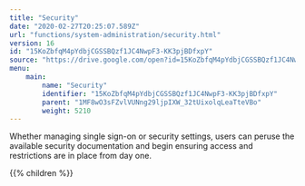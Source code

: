 ```yaml
---
title: "Security"
date: "2020-02-27T20:25:07.589Z"
url: "functions/system-administration/security.html"
version: 16
id: "15KoZbfqM4pYdbjCGSSBQzf1JC4NwpF3-KK3pjBDfxpY"
source: "https://drive.google.com/open?id=15KoZbfqM4pYdbjCGSSBQzf1JC4NwpF3-KK3pjBDfxpY"
menu:
    main:
        name: "Security"
        identifier: "15KoZbfqM4pYdbjCGSSBQzf1JC4NwpF3-KK3pjBDfxpY"
        parent: "1MF8wO3sFZvlVUNng29ljpIXW_32tUixolqLeaTteVBo"
        weight: 5210
---
```









Whether managing single sign-on or security settings, users can peruse the available security documentation and begin ensuring access and restrictions are in place from day one.







{{% children %}}

